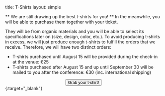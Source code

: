 title: T-Shirts
layout: simple

** We are still drawing up the best t-shirts for you! ** In the meanwhile, you will be able to purchase them together with your ticket.

They will be from organic materials and you will be able to select its specifications later on (size, design, color, etc.). To avoid producing t-shirts in excess, we will just produce enough t-shirts to fulfill the orders that we receive. Therefore, we will have two distinct orders:

- T-shirts purchased until August 15 will be provided during the check-in at the venue: €25
- T-shirts purchased after August 15 and up until September 30 will be mailed to you after the conference: €30 (inc. international shipping)

[<center><button class="btn">Grab your t-shirt!</button></center>](https://pretix.evolutio.pt/evolutio/pyconpt2022/){:target="_blank"}

